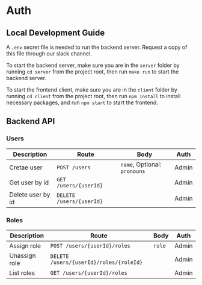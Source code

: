 # Auth

## Local Development Guide

A `.env` secret file is needed to run the backend server. Request a copy of this file through our slack channel.

To start the backend server, make sure you are in the `server` folder by running `cd server` from the project root, then run `make run` to start the backend server.

To start the frontend client, make sure you are in the `client` folder by running `cd client` from the project root, then run `npm install` to install necessary packages, and run `npm start` to start the frontend.

## Backend API

### Users

| Description         | Route                                     | Body                                 | Auth  |
|---------------------|-------------------------------------------|--------------------------------------|-------|
| Cretae user         | `POST /users`                             | `name`, Optional: `pronouns`         | Admin |
| Get user by id      | `GET /users/{userId}`                     |                                      | Admin |
| Delete user by id   | `DELETE /users/{userId}`                  |                                      | Admin |

### Roles

| Description         | Route                                     | Body                                 | Auth  |
|---------------------|-------------------------------------------|--------------------------------------|-------|
| Assign role         | `POST /users/{userId}/roles`              | `role`                               | Admin |
| Unassign role       | `DELETE /users/{userId}/roles/{roleId}`   |                                      | Admin |
| List roles          | `GET /users/{userId}/roles`               |                                      | Admin |
